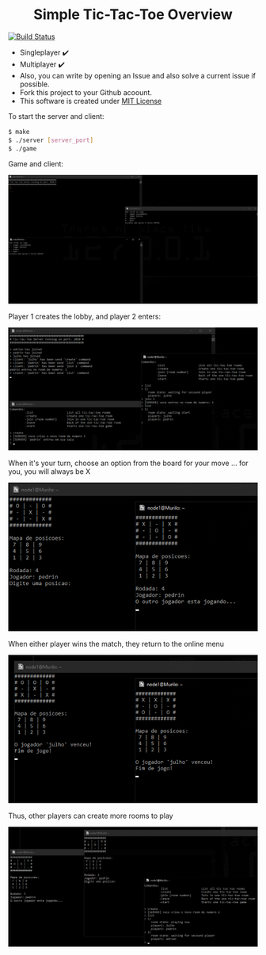 <h1 align="center"> Simple Tic-Tac-Toe Overview </h1>

[![Build Status](https://img.shields.io/appveyor/ci/thiagoloureiro/netcore-jwt-integrator-extension/master.svg)]()

- Singleplayer :heavy_check_mark:
- Multiplayer :heavy_check_mark:
- Also, you can write by opening an Issue and also solve a current issue if possible.
- Fork this project to your Github acoount.
- This software is created under [MIT License](https://github.com/MuriloChianfa/Tic-Tac-Toe-Multiplayer/blob/main/LICENSE)

To start the server and client: 
```bash
$ make
$ ./server [server_port]
$ ./game
```

Game and client:

![Alt text](images/image1.png)

Player 1 creates the lobby, and player 2 enters:

![Alt text](images/image3.png)

When it's your turn, choose an option from the board for your move ... for you, you will always be X

![Alt text](images/image5.png)

When either player wins the match, they return to the online menu

![Alt text](images/image4.png)

Thus, other players can create more rooms to play

![Alt text](images/image2.png)

